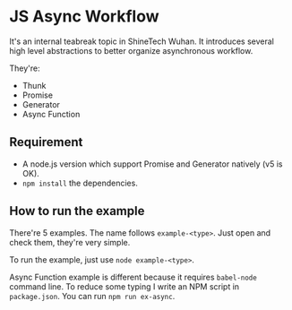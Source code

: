 # JS Async Workflow

It's an internal teabreak topic in ShineTech Wuhan. It introduces several high level abstractions to better organize asynchronous workflow.

They're:

- Thunk
- Promise
- Generator
- Async Function

## Requirement

- A node.js version which support Promise and Generator natively (v5 is OK).
- `npm install` the dependencies.

## How to run the example

There're 5 examples. The name follows `example-<type>`. Just open and check them, they're very simple.

To run the example, just use `node example-<type>`.

Async Function example is different because it requires `babel-node` command line. To reduce some typing I write an NPM script in `package.json`. You can run `npm run ex-async`.
